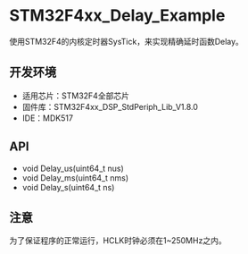 # STM32F4xx_Delay_Example

使用STM32F4的内核定时器SysTick，来实现精确延时函数Delay。

## 开发环境

* 适用芯片：STM32F4全部芯片
* 固件库：STM32F4xx_DSP_StdPeriph_Lib_V1.8.0
* IDE：MDK517

## API

* void Delay_us(uint64_t nus)
* void Delay_ms(uint64_t nms)
* void Delay_s(uint64_t ns)

## 注意

为了保证程序的正常运行，HCLK时钟必须在1~250MHz之内。
